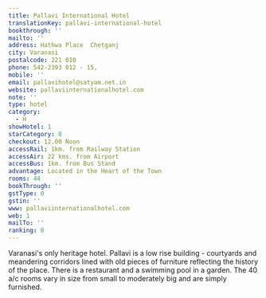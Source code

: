 ```yaml
---
title: Pallavi International Hotel
translationKey: pallavi-international-hotel
bookthrough: ''
mailto: ''
address: Hathwa Place  Chetganj
city: Varanasi
postalcode: 221 010
phone: 542-2393 012 - 15,
mobile: ''
email: pallavihotel@satyam.net.in
website: pallaviinternationalhotel.com
note: ''
type: hotel
category:
  - H
showHotel: 1
starCategory: 0
checkout: 12.00 Noon
accessRail: 1km. from Railway Station
accessAir: 22 kms. from Airport
accessBus: 1km. from Bus Stand
advantage: Located in the Heart of the Town
rooms: 44
bookThrough: ''
gstType: 0
gstin: ''
www: pallaviinternationalhotel.com
web: 1
mailTo: ''
ranking: 0
---
```







Varanasi's only heritage hotel. Pallavi is a low rise building - courtyards and meandering corridors lined  with old pieces of furniture reflecting the history of the place. There is a restaurant and a swimming pool in a garden. The 40 a/c rooms vary in size from small to moderately big and are simply furnished.